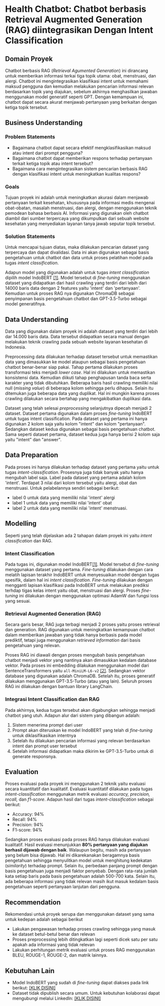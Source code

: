# Health Chatbot: Chatbot berbasis Retrieval Augmented Generation (RAG) diintegrasikan Dengan Intent Classification

## Domain Proyek
Chatbot berbasis RAG (_Retrieval Agumented Generation_) ini dirancang untuk memberikan informasi terkai tiga topik utama: obat, menstruasi, dan alergi. Chatbot ini mengintegrasikan klasifikasi intent untuk memahami maksud pengguna dan kemudian melakukan pencarian informasi relevan berdasarkan topik yang diajukan, sebelum akhirnya menghasilkan jawaban menggunakan model generatif seperti GPT. Dengan kemampuan ini, chatbot dapat secara akurat menjawab pertanyaan yang berkaitan dengan ketiga topik tersebut.



## Business Understanding
### Problem Statements
- Bagaimana chatbot dapat secara efektif mengklasifikasikan maksud atau intent dari prompt pengguna?
- Bagaimana chatbot dapat memberikan respons terhadap pertanyaan terkait ketiga topik atau intent tersebut?
- Bagaimana cara mengintegrasikan sistem pencarian berbasis RAG dengan klasifikasi intent untuk meningkatkan kualitas respons?
### Goals
Tujuan proyek ini adalah untuk meningkatkan akurasi dalam menjawab pertanyaan terkait kesehatan, khususnya pada informasi medis mengenai obat-obatan, masalah menstruasi, dan alergi, dengan menggunakan teknik pemodean bahasa berbasis AI. Informasi yang digunakan oleh chatbot diambil dari sumber terpercaya yang dikumpulkan dari sebuah website kesehatan yang menyediakan layanan tanya jawab seputar topik tersebut.

### Solution Statements
Untuk mencapai tujuan diatas, maka dilakukan pencarian dataset yang terpercaya dan dapat divalidasi. Data ini akan digunakan sebagai basis pengetahuan untuk chatbot dan data untuk proses pelatihan model pada tugas _intent classification_.

Adapun model yang digunakan adalah untuk tugas _intent classification_ dipilih model IndoBERT [[1]](https://huggingface.co/indobenchmark/indobert-base-p1). Model tersebut di _fine-tuning_ menggunakan dataset yang didapatkan dari hasil crawling yang terdiri dari lebih dari 14000 baris data dengan 2 features yaitu 'intent' dan 'pertanyaan'. Kemudian untuk proses RAG nya digunakan ChromaDB sebagai penyimpanan basis pengetahuan chatbot dan GPT-3.5-Turbo sebagai model generatifnya.

## Data Understanding
Data yang digunakan dalam proyek ini adalah dataset yang terdiri dari lebih dar 14.000 baris data. Data tersebut didapatkan secara manual dengan melakukan teknik crawling pada sebuah website layanan kesehatan di Indonesia.

Preprocessing data dilakukan terhadap dataset tersebut untuk memastikan data yang dimasukkan ke model ataupun sebagai basis pengetahuan chatbot benar-benar siap pakai. Tahap pertama dilakukan proses transformasi teks menjadi _lower case_. Hal ini dilakukan untuk memastikan konsistensi data. Kemudian diikuti tahap penghapusan tanda baca serta karakter yang tidak dibutuhkan. Beberapa baris hasil crawling memiliki nilai null (_missing value_) di beberapa kolom sehingga perlu dihapus. Selain itu ditemukan juga beberapa data yang duplikat. Hal ini mungkin karena proses crawling dilakukan secara bertahap yang mengakibatkan duplikasi data.

Dataset yang telah selesai _preprocessing_ selanjutnya dipecah menjadi 2 dataset. Dataset pertama digunakan dalam proses _fine-tuning_ IndoBERT untuk tugas intent classification. Pada dataset yang pertama ini hanya digunakan 2 kolom saja yaitu kolom "intent" dan kolom "pertanyaan". Sedangkan dataset kedua digunakan sebagai basis pengetahuan chatbot. Sama seperti dataset pertama, dataset kedua juga hanya berisi 2 kolom saja yaitu "intent" dan "answer".


## Data Preparation
Pada proses ini hanya dilakukan terhadap dataset yang pertama yaitu untuk tugas _intent-classification_. Prosesnya juga tidak banyak yaitu hanya mengubah label saja. Label pada dataset yang pertama adalah kolom 'intent'. Terdapat 3 nilai dari kolom tersebut yaitu alergi, obat dan menstruasi. Untuk pelabelannya sendiri sebagai berikut:
- label 0 untuk data yang memiliki nilai 'intent' alergi
- label 1 untuk data yang memiliki nilai 'intent' obat
- label 2 untuk data yang memiliki nilai 'intent' menstruasi.

## Modelling
Seperti yang telah dijelaskan ada 2 tahapan dalam proyek ini yaitu _intent classification_ dan RAG.
### Intent Classification
Pada tugas ini, digunakan model IndoBERT[[1]](https://huggingface.co/indobenchmark/indobert-base-p1). Model tersebut di _fine-tuning_ menggunakan dataset yang pertama. _Fine-tuning_ dilakukan dengan cara melatih lapisan terakhir IndoBERT untuk menyesuaikan model dengan tugas spesifik, dalam hal ini _intent classification_. _Fine-tuning_ dilakukan dengan mengganti lapisan klasifikasi pada IndoBERT untuk melakukan prediksi terhdap tigas kelas intent yaitu obat, menstruasi dan alergi. Proses _fine-tuning_ ini dilakukan dengan menggunakan optimasi AdamW dan fungsi loss yang sesuai.

### Retrieval Augmented Generation (RAG)
Secara garis besar, RAG juga terbagi menjadi 2 proses yaitu proses retrieval dan generation. RAG digunakan untuk meningkatkan kemampuan chatbot dalam memberikan jawaban yang tidak hanya berbasis pada model prediktif, tetapi juga menggunakan _retrieved information_ dari basis pengetahuan yang relevan.

Proses RAG ini diawali dengan proses mengubah basis pengetahuan chatbot menjadi vektor yang nantinya akan dimasukkan kedalam database vektor. Pada proses ini embedding dilakukan menggunakan model dari SentenceTransformers yaitu ```all-MiniLM-L6-v2``` [[2]](https://huggingface.co/sentence-transformers/all-MiniLM-L6-v2). Sedangkan vektor database yang digunakan adalah ChromaDB. Setelah itu, proses generatif dilakukan menggunakan GPT-3.5-Turbo (atau yang lain). Seluruh proses RAG ini dilakukan dengan bantuan library LangChain.


### Integrasi Intent Classification dan RAG
Pada akhirnya, kedua tugas tersebut akan digabungkan sehingga menjadi chatbot yang utuh. Adapun alur dari sistem yang dibangun adalah:
1. Sistem menerima prompt dari user
2. Prompt akan diteruskan ke model IndoBERT yang telah di _fine-tuning_ untuk diklasifikasikan intentnya
3. Setelah itu dilakukan pencarian informasi yang relevan berdasarkan intent dan prompt user tersebut
4. Setelah informasi didapatkan maka dikirim ke GPT-3.5-Turbo untuk di generate responsnya.



## Evaluation
Proses evaluasi pada proyek ini menggunakan 2 teknik yaitu evaluasi secara kuantitatif dan kualitatif. Evaluasi kuantitatif dilakukan pada tugas _intent-classification_ menggunakan metrik evaluasi _accuracy, precision, recall,_ dan _f1-score_. Adapun hasil dari tugas _intent-classification_ sebagai berikut:

- Accuracy: 94%
- Recall: 94%
- Precision: 94%
- F1-score: 94%

Sedangkan proses evaluasi pada proses RAG hanya dilakukan evaluasi kualitatif. Hasil evaluasi menunjukkan **80% pertanyaan yang diajukan berhasil dijawab dengan baik**. Walaupun begitu, masih ada pertanyaan yang belum bisa dijawab. Hal ini dikarekanakan beragamnya basis pengetahuan sehingga menyulitkan model untuk menghitung kedekatan (_similarity_) terhadap prompt. Selain itu, perbedaan panjang prompt dengan basis pengetahuan juga menjadi faktor penyebab. Dengan rata-rata jumlah kata setiap baris pada basis pengetahuan adalah 500-700 kata. Selain itu, ada beberapa informasi yang tidak relevan masih ikut masuk kedalam basis pengetahuan seperti pertanyaan lanjutan dari pengguna.

## Recommendation
Rekomendasi untuk proyek serupa dan menggunakan dataset yang sama untuk kedepan adalah sebagai berikut
- Lakukan pengawasan terhadap proses crawling sehingga yang masuk ke dataset betul-betul benar dan relevan
- Proses preprocessing lebih ditingkatkan lagi seperti dicek satu per satu apakah ada informasi yang tidak relevan
- Lakukan perhitungan metrik evaluasi untuk proses RAG menggunakan BLEU, ROUGE-1, ROUGE-2, dan matrik lainnya.


## Kebutuhan Lain
- Model IndoBERT yang sudah di _fine-tuning_ dapat diakses pada link berikut: [[KLIK DISINI]](https://huggingface.co/iqbalpurba26/IndoBERT_intent_classification)
- Dataset tidak dipublish secara umum. Untuk kebutuhan kolaborasi dapat mengubungi melalui LinkedIn: [[KLIK DISINI]](https://www.linkedin.com/in/m-iqbal-purba)